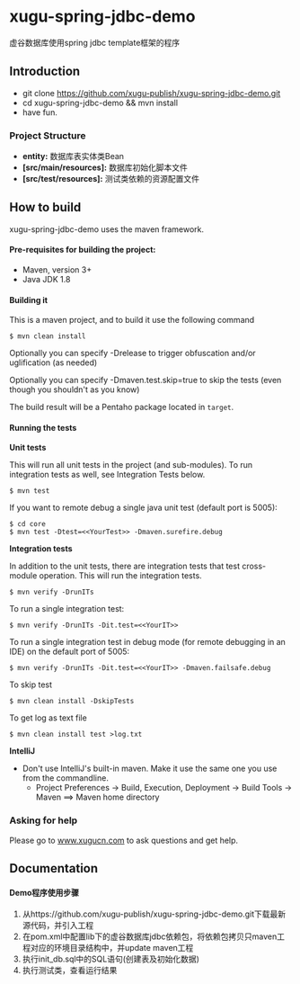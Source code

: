 
# xugu-spring-jdbc-demo #

虚谷数据库使用spring jdbc template框架的程序

Introduction
--------------

- git clone https://github.com/xugu-publish/xugu-spring-jdbc-demo.git
- cd xugu-spring-jdbc-demo && mvn install
- have fun.

### Project Structure
   
* **entity:** 
数据库表实体类Bean
* **[src/main/resources]:** 
数据库初始化脚本文件
* **[src/test/resources]:** 
测试类依赖的资源配置文件


How to build
--------------

xugu-spring-jdbc-demo uses the maven framework. 


#### Pre-requisites for building the project:
* Maven, version 3+
* Java JDK 1.8

#### Building it

This is a maven project, and to build it use the following command

```
$ mvn clean install
```
Optionally you can specify -Drelease to trigger obfuscation and/or uglification (as needed)

Optionally you can specify -Dmaven.test.skip=true to skip the tests (even though
you shouldn't as you know)

The build result will be a Pentaho package located in ```target```.

#### Running the tests

__Unit tests__

This will run all unit tests in the project (and sub-modules). To run integration tests as well, see Integration Tests below.

```
$ mvn test
```

If you want to remote debug a single java unit test (default port is 5005):

```
$ cd core
$ mvn test -Dtest=<<YourTest>> -Dmaven.surefire.debug
```

__Integration tests__

In addition to the unit tests, there are integration tests that test cross-module operation. This will run the integration tests.

```
$ mvn verify -DrunITs
```

To run a single integration test:

```
$ mvn verify -DrunITs -Dit.test=<<YourIT>>
```

To run a single integration test in debug mode (for remote debugging in an IDE) on the default port of 5005:

```
$ mvn verify -DrunITs -Dit.test=<<YourIT>> -Dmaven.failsafe.debug
```

To skip test

```
$ mvn clean install -DskipTests
```

To get log as text file

```
$ mvn clean install test >log.txt
```


__IntelliJ__

* Don't use IntelliJ's built-in maven. Make it use the same one you use from the commandline.
  * Project Preferences -> Build, Execution, Deployment -> Build Tools -> Maven ==> Maven home directory



### Asking for help
Please go to www.xugucn.com to ask questions and get help.

Documentation
--------------

#### Demo程序使用步骤

1. 从https://github.com/xugu-publish/xugu-spring-jdbc-demo.git下载最新源代码，并引入工程
2. 在pom.xml中配置lib下的虚谷数据库jdbc依赖包，将依赖包拷贝只maven工程对应的环境目录结构中，并update maven工程
3. 执行init_db.sql中的SQL语句(创建表及初始化数据)
4. 执行测试类，查看运行结果
